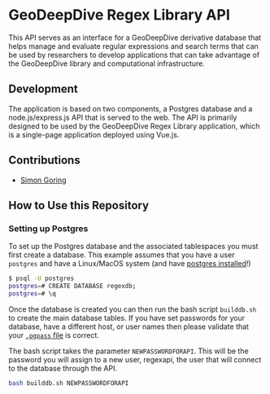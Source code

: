 # GeoDeepDive Regex Library API

This API serves as an interface for a GeoDeepDive derivative database that helps manage and evaluate regular expressions and search terms that can be used by researchers to develop applications that can take advantage of the GeoDeepDive library and computational infrastructure.

## Development

The application is based on two components, a Postgres database and a node.js/express.js API that is served to the web.  The API is primarily designed to be used by the GeoDeepDive Regex Library application, which is a single-page application deployed using Vue.js.

## Contributions

* [Simon Goring](http://goring.org)

## How to Use this Repository

### Setting up Postgres

To set up the Postgres database and the associated tablespaces you must first create a database.  This example assumes that you have a user `postgres` and have a Linux/MacOS system (and have [postgres installed](https://www.postgresql.org/docs/current/tutorial-install.html)!)

```bash
$ psql -U postgres
postgres=# CREATE DATABASE regexdb;
postgres=# \q
```

Once the database is created you can then run the bash script `builddb.sh` to create the main database tables.  If you have set passwords for your database, have a different host, or user names then please validate that your [`.pgpass` file](https://www.postgresql.org/docs/current/libpq-pgpass.html) is correct.

The bash script takes the parameter `NEWPASSWORDFORAPI`.  This will be the password you will assign to a new user, regexapi, the user that will connect to the database through the API.

```bash
bash builddb.sh NEWPASSWORDFORAPI
```

### 
